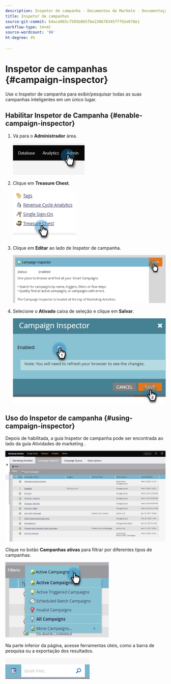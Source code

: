 ```yaml
---
description: Inspetor de campanha - Documentos do Marketo - Documentação do produto
title: Inspetor de campanhas
source-git-commit: 64ace065c7505b0b5fbe230678345fff92e078e1
workflow-type: tm+mt
source-wordcount: '96'
ht-degree: 4%

---
```


# Inspetor de campanhas {#campaign-inspector}

Use o Inspetor de campanha para exibir/pesquisar todas as suas campanhas inteligentes em um único lugar.

## Habilitar Inspetor de Campanha {#enable-campaign-inspector}

1. Vá para o **Administrador** área.

   ![](assets/campaign-inspector-1.png)

1. Clique em **Treasure Chest**.

   ![](assets/campaign-inspector-2.png)

1. Clique em **Editar** ao lado de Inspetor de campanha.

   ![](assets/campaign-inspector-3.png)

1. Selecione o **Ativado** caixa de seleção e clique em **Salvar**.

   ![](assets/campaign-inspector-4.png)

## Uso do Inspetor de campanha {#using-campaign-inspector}

Depois de habilitada, a guia Inspetor de campanha pode ser encontrada ao lado da guia Atividades de marketing .

![](assets/campaign-inspector-5.png)

Clique no botão **Campanhas ativas** para filtrar por diferentes tipos de campanhas.

![](assets/campaign-inspector-6.png)

Na parte inferior da página, acesse ferramentas úteis, como a barra de pesquisa ou a exportação dos resultados.

![](assets/campaign-inspector-7.png)
